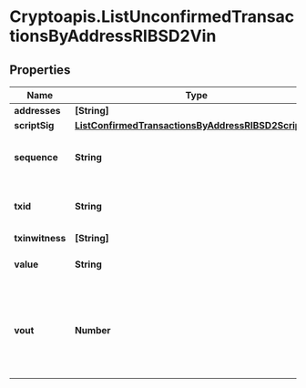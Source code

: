 # Cryptoapis.ListUnconfirmedTransactionsByAddressRIBSD2Vin

## Properties

Name | Type | Description | Notes
------------ | ------------- | ------------- | -------------
**addresses** | **[String]** |  | 
**scriptSig** | [**ListConfirmedTransactionsByAddressRIBSD2ScriptSig**](ListConfirmedTransactionsByAddressRIBSD2ScriptSig.md) |  | 
**sequence** | **String** | Represents the script sequence number. | 
**txid** | **String** | Represents the reference transaction identifier. | 
**txinwitness** | **[String]** |  | 
**value** | **String** | String representation of the amount | [optional] 
**vout** | **Number** | It refers to the index of the output address of this transaction. The index starts from 0. | 


